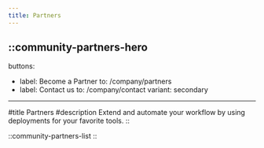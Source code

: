 ```yaml
---
title: Partners
---
```


::community-partners-hero
---
buttons:
  - label: Become a Partner
    to: /company/partners
  - label: Contact us
    to: /company/contact
    variant: secondary
---
#title
Partners
#description
Extend and automate your workflow by using deployments for your favorite tools.
::

::community-partners-list
::
